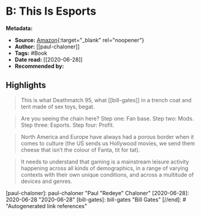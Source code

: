 # B: This Is Esports

**Metadata:**

- **Source:** [Amazon](https://www.amazon.com/This-esports-How-Spell-Insiders-ebook/dp/B085HCVVQF/){:target="\_blank" rel="noopener"}
- **Author:** [[paul-chaloner]]
- **Tags:** #Book
- **Date read:** [[2020-06-28]]
- **Recommended by:**

## Highlights

> This is what Deathmatch 95, what [[bill-gates]] in a trench coat and tent made of sex toys, begat.

> Are you seeing the chain here? Step one: Fan base. Step two: Mods. Step three: Esports. Step four: Profit.

> North America and Europe have always had a porous border when it comes to culture (the US sends us Hollywood movies, we send them cheese that isn’t the colour of Fanta, tit for tat).

> It needs to understand that gaming is a mainstream leisure activity happening across all kinds of demographics, in a range of varying contexts with their own unique conditions, and across a multitude of devices and genres.

[//begin]: # "Autogenerated link references for markdown compatibility"

[paul-chaloner]: paul-chaloner "Paul "Redeye" Chaloner"
[2020-06-28]: 2020-06-28 "2020-06-28"
[bill-gates]: bill-gates "Bill Gates"
[//end]: # "Autogenerated link references"

